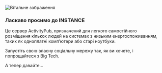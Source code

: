 ![Вітальне зображення](/helpimages/welcome.jpg)
### Ласкаво просимо до INSTANCE
Це сервер ActivityPub, призначений для легкого самостійного розміщення кількох людей на системах з низьким енергоспоживанням, таких як одноплатні комп’ютери або старі ноутбуки.

Запустіть свою власну соціальну мережу так, як ви хочете, і попрощайтеся з Big Tech.

А тепер давайте...
